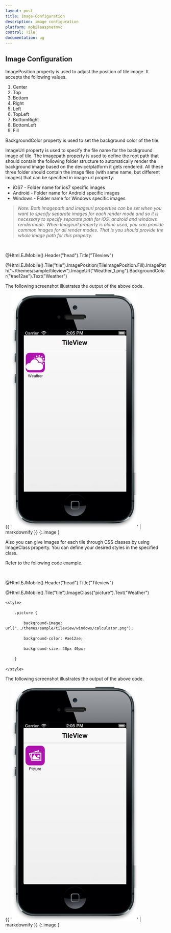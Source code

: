 ```yaml
---
layout: post
title: Image-Configuration
description: image configuration
platform: mobileaspnetmvc
control: Tile
documentation: ug
---
```


## Image Configuration

ImagePosition property is used to adjust the position of tile image. It accepts the following values.

1. Center
2. Top
3. Bottom
4. Right
5. Left
6. TopLeft
7. BottomRight
8. BottomLeft 
9. Fill



BackgroundColor property is used to set the background color of the tile.

ImageUrl property is used to specify the file name for the background image of tile. The imagepath property is used to define the root path that should contain the following folder structure to automatically render the background image based on the device/platform it gets rendered. All these three folder should contain the image files (with same name, but different images) that can be specified in image url property.

* iOS7 - Folder name for ios7 specific images
* Android - Folder name for Android specific images
* Windows - Folder name for Windows specific images



> _Note: Both Imagepath and imageurl properties can be set when you want to specify separate images for each render mode and so it is necessary to specify separate path for iOS, android and windows rendermode. When Imageurl property is alone used, you can provide common images for all render modes. That is you should provide the whole image path for this property._





<div style="margin-top:45px;">

@Html.EJMobile().Header("head").Title("Tileview")

@Html.EJMobile().Tile("tile").ImagePosition(TileImagePosition.Fill).ImagePath("~/themes/sample/tileview").ImageUrl("Weather_1.png").BackgroundColor("#ae12ae").Text("Weather")</div>





The following screenshot illustrates the output of the above code.

{{ '![C:/Users/labuser/AppData/Roaming/Skype/My Skype Received Files/imagepositionchange.png](Image-Configuration_images/Image-Configuration_img1.png)' | markdownify }}
{:.image }


Also you can give images for each tile through CSS classes by using ImageClass property. You can define your desired styles in the specified class.

Refer to the following code example.



<div style="margin-top:45px;">

@Html.EJMobile().Header("head").Title("Tileview")

@Html.EJMobile().Tile("tile").ImageClass("picture").Text("Weather")

</div>



    <style>

        .picture {

            background-image: url("../themes/sample/tileview/windows/calculator.png");

            background-color: #ae12ae;

            background-size: 40px 40px;

        }

    </style>



The following screenshot illustrates the output of the above code.

{{ '![C:/Users/labuser/Desktop/ImagClass.png](Image-Configuration_images/Image-Configuration_img2.png)' | markdownify }}
{:.image }


